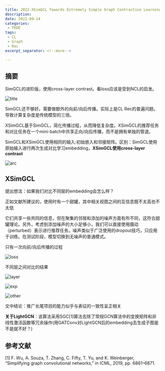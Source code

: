 ```yaml
---
title: 2022-XSimGCL Towards Extremely Simple Graph Contrastive Learning for Recommendation
description:
date: 2022-09-14
categories:
 - TKDE
tags:
 - CL
 - Graph
 - Rec
excerpt_separator: <!--more--> 

---
```


## 摘要

SimGCL的进阶版，使用cross-layer contrast。看loss应该是受到NCL的启发。<!--more-->

![title](https://sunjc911.github.io/assets/images/XSimGCL/title.png)

SimGCL还不够好。需要做额外的向前/向后传播。实际上是CL Rec的普遍问题。导致计算复杂度是传统模型的三倍。

XSimGCL基于SimGCL，简化传播过程，从而降低复杂度。XSimGCL的推荐任务和对比任务在一个mini-batch中共享正向/向后传播，而不是拥有单独的管道。

SimGCL和XSimGCL使用相同的输入:初始嵌入和邻接矩阵。区别：SimGCL使用原始输入进行两次生成对比学习embedding，**XSimGCL使用cross-layer contrast**

![arc](https://sunjc911.github.io/assets/images/XSimGCL/arc.png)

## XSimGCL

提出想法：如果我们对比不同层的embedding会怎么样？

正如文献所建议的，使用时有一个甜罐，其中相关视图之间的互信息既不太高也不太低

它们共享一些共同的信息，但在聚集的邻居和添加的噪声方面有所不同，这符合甜罐理论。另外，考虑到添加噪声的大小足够小，我们可以直接使用摄动（perturbed）表示进行推荐任务。噪声类似于广泛使用的dropout技巧，只应用于训练。在测试阶段，模型切换到无噪声的普通模式。

只有一次向前/向后传播的过程

![loss](https://sunjc911.github.io/assets/images/XSimGCL/loss.png)

不同层之间对比的结果

![layer](https://sunjc911.github.io/assets/images/XSimGCL/layer.png)

![exp](https://sunjc911.github.io/assets/images/XSimGCL/exp.png)

![other](https://sunjc911.github.io/assets/images/XSimGCL/other.png)

文中结论：推广长尾项目的能力似乎与表征的一致性呈正相关

**关于LightGCN**：该算法采用SGC[1]算法去除了常规GCN算法中的变换矩阵和非线性激活函数等冗余操作(用GATConv对LightGCN后的embedding去生成子图是不是就不好？)

## 参考文献

[1] F. Wu, A. Souza, T. Zhang, C. Fifty, T. Yu, and K. Weinberger, “Simplifying graph convolutional networks,” in ICML, 2019, pp. 6861–6871.